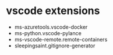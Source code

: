 # vscode extensions

- ms-azuretools.vscode-docker
- ms-python.vscode-pylance
- ms-vscode-remote.remote-containers
- sleepingsaint.gitignore-generator
